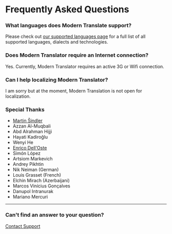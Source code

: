 # Frequently Asked Questions
### What languages does Modern Translate support?
Please check out [our supported languages page](/languages) for a full list of all supported languages, dialects and technologies.

### Does Modern Translator require an Internet connection?
Yes. Currently, Modern Translator requires an active 3G or Wifi connection.

### Can I help localizing Modern Translator?
I am sorry but at the moment, Modern Translation is not open for localization.

### Special Thanks
* [Martin Šindler](http://dotekomanie.cz)
* Azzan Al-Muqbali
* Abd Alrahman Hijji
* Hayati Kadiroğlu
* Wenyi He
* [Enrico Dell'Oste](http://smartpixel.it)
* Simón López
* Artsiom Markevich
* Andrey Pikhtin
* Nik Neiman (German)
* Louis Grasset (French)
* Elchin Mirach (Azerbaijani)
* Marcos Vinícius Gonçalves
* Danupol Intranurak
* Mariano Mercuri

---

<section class="section has-text-centered">
  <h3 class="title is-3">Can't find an answer to your question?</h3>
  <a class="button is-large is-primary" href="mailto:support@moderntranslator.com">
    <span class="icon"><i class="fa fa-life-ring"></i></span>
    <span>Contact Support</span>
  </a>
</section>
